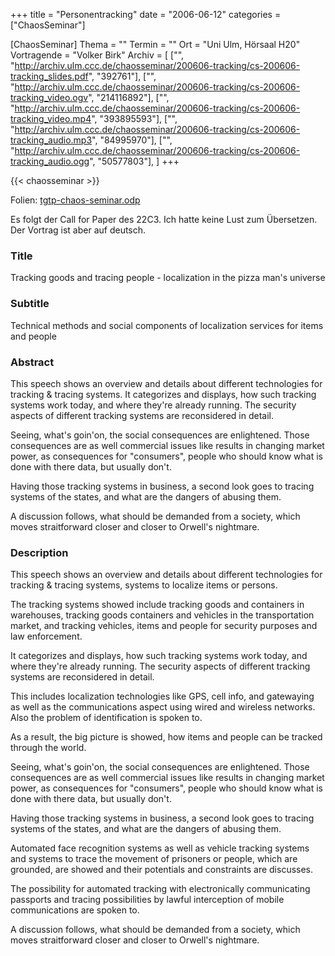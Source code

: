 +++
title = "Personentracking"
date = "2006-06-12"
categories = ["ChaosSeminar"]

[ChaosSeminar]
Thema = ""
Termin = ""
Ort = "Uni Ulm, Hörsaal H20"
Vortragende = "Volker Birk"
Archiv = [
           ["", "http://archiv.ulm.ccc.de/chaosseminar/200606-tracking/cs-200606-tracking_slides.pdf", "392761"],
           ["", "http://archiv.ulm.ccc.de/chaosseminar/200606-tracking/cs-200606-tracking_video.ogv", "214116892"],
           ["", "http://archiv.ulm.ccc.de/chaosseminar/200606-tracking/cs-200606-tracking_video.mp4", "393895593"],
           ["", "http://archiv.ulm.ccc.de/chaosseminar/200606-tracking/cs-200606-tracking_audio.mp3", "84995970"],
           ["", "http://archiv.ulm.ccc.de/chaosseminar/200606-tracking/cs-200606-tracking_audio.ogg", "50577803"],
         ]
+++


{{< chaosseminar >}}

Folien: [tgtp-chaos-seminar.odp](tgtp-chaos-seminar.odp)

Es folgt der Call for Paper des 22C3. Ich hatte keine Lust zum Übersetzen. Der Vortrag ist aber auf deutsch.

### Title

Tracking goods and tracing people - localization in the pizza man's universe

### Subtitle

Technical methods and social components of localization services for items
and people

### Abstract

This speech shows an overview and details about different technologies for
tracking & tracing systems. It categorizes and displays, how such tracking
systems work today, and where they're already running. The security aspects
of different tracking systems are reconsidered in detail.

Seeing, what's goin'on, the social consequences are enlightened. Those
consequences are as well commercial issues like results in changing market
power, as consequences for "consumers", people who should know what is
done with there data, but usually don't.

Having those tracking systems in business, a second look goes to tracing
systems of the states, and what are the dangers of abusing them.

A discussion follows, what should be demanded from a society, which moves
straitforward closer and closer to Orwell's nightmare.

### Description

This speech shows an overview and details about different technologies for
tracking & tracing systems, systems to localize items or persons.

The tracking systems showed include tracking goods and containers in
warehouses, tracking goods containers and vehicles in the transportation
market, and tracking vehicles, items and people for security purposes
and law enforcement.

It categorizes and displays, how such tracking systems work today,
and where they're already running. The security aspects of different
tracking systems are reconsidered in detail.

This includes localization technologies like GPS, cell info, and
gatewaying as well as the communications aspect using wired and
wireless networks. Also the problem of identification is spoken to.

As a result, the big picture is showed, how items and people can be tracked
through the world.

Seeing, what's goin'on, the social consequences are enlightened. Those
consequences are as well commercial issues like results in changing market
power, as consequences for "consumers", people who should know what is
done with there data, but usually don't.

Having those tracking systems in business, a second look goes to tracing
systems of the states, and what are the dangers of abusing them.

Automated face recognition systems as well as vehicle tracking systems and
systems to trace the movement of prisoners or people, which are grounded,
are showed and their potentials and constraints are discusses.

The possibility for automated tracking with electronically communicating
passports and tracing possibilities by lawful interception of mobile
communications are spoken to.

A discussion follows, what should be demanded from a society, which moves
straitforward closer and closer to Orwell's nightmare.
